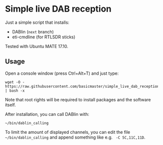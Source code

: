 # Simple live DAB reception

Just a simple script that installs:
- DABlin (`next` branch)
- eti-cmdline (for RTLSDR sticks)

Tested with Ubuntu MATE 17.10.

## Usage

Open a console window (press Ctrl+Alt+T) and just type:

    wget -O - https://raw.githubusercontent.com/basicmaster/simple_live_dab_reception/master/simple_dab_live.sh | bash -x

Note that root rights will be required to install packages and the
software itself.

After installation, you can call DABlin with:

    ~/bin/dablin_calling

To limit the amount of displayed channels, you can edit the file
`~/bin/dablin_calling` and append something like e.g. ` -C 5C,11C,11D`.
